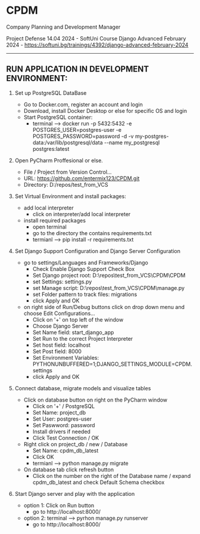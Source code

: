 # CPDM
Company Planning and Development Manager

Project Defense 14.04 2024 - SoftUni Course Django Advanced February 2024 - https://softuni.bg/trainings/4392/django-advanced-february-2024


-------------------------------------------
RUN APPLICATION IN DEVELOPMENT ENVIRONMENT:
-------------------------------------------

1. Set up PostgreSQL DataBase
	- Go to Docker.com, register an account and login
	- Download, install Docker Desktop or else for specific OS and login
	- Start PostgreSQL container:
		- terminal --> docker run -p 5432:5432 -e POSTGRES_USER=postgres-user -e POSTGRES_PASSWORD=password -d -v my-postgres-data:/var/lib/postgresql/data --name my_postgresql postgres:latest

2. Open PyCharm Proffesional or else.
	- File / Project from Version Control...
	- URL: https://github.com/entermix123/CPDM.git
	- Directory: D:/repos/test_from_VCS

3. Set Virtual Environment and install packages:
	- add local interpreter
		- click on interpreter/add local interpreter
	- install required packages
		- open terminal
		- go to the directory the contains requirements.txt
		- termianl --> pip install -r requirements.txt

4. Set Django Support Configuration and Django Server Configuration
	- go to settings/Languages and Frameworks/Django
		- Check Enable Django Support Check Box
		- Set Django project root: D:\repos\test_from_VCS\CPDM\CPDM
		- set Settings: settings.py
		- set Manage script: D:\repos\test_from_VCS\CPDM\manage.py
		- set Folder pattern to track files: migrations
		- click Apply and OK
	- on right side of Run/Debug buttons click on drop down menu and choose Edit Configurations...
		- Click on '+' on top left of the window
		- Choose Django Server
		- Set Name field: start_django_app
		- Set Run to the correct Project Interpreter
		- Set host field: localhost
		- Set Post field: 8000
		- Set Environment Variables: PYTHONUNBUFFERED=1;DJANGO_SETTINGS_MODULE=CPDM.settings
		- click Apply and OK

5. Connect database, migrate models and visualize tables
	- Click on database button on right on the PyCharm window
		- Click on '+' / PostgreSQL
		- Set Name: project_db
		- Set User: postgres-user
		- Set Paswword: password
		- Install drivers if needed
		- Click Test Connection / OK
	- Right click on project_db / new / Database
		- Set Name: cpdm_db_latest
		- Click OK
		- termianl --> python manage.py migrate
	- On database tab click refresh button
		- Click on the number on the right of the Database name / expand cpdm_db_latest and check Default Schema checkbox

6. Start Django server and play with the application
	- option 1: Click on Run button
 		-  go to http://localhost:8000/
	- option 2: terminal --> pyrhon manage.py runserver
		- go to http://localhost:8000/



